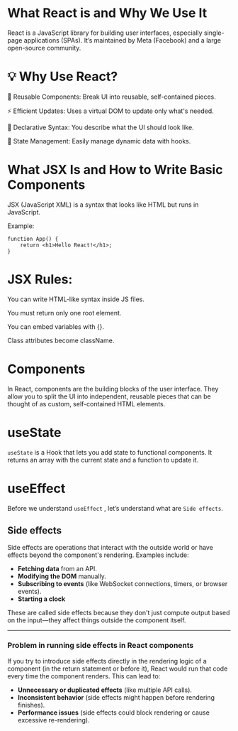 # What React is and Why We Use It

React is a JavaScript library for building user interfaces, especially single-page applications (SPAs). It’s maintained by Meta (Facebook) and a large open-source community.

# 💡 Why Use React?

🔁 Reusable Components: Break UI into reusable, self-contained pieces.

⚡ Efficient Updates: Uses a virtual DOM to update only what's needed.

🔄 Declarative Syntax: You describe what the UI should look like.

🧠 State Management: Easily manage dynamic data with hooks.

# What JSX Is and How to Write Basic Components

JSX (JavaScript XML) is a syntax that looks like HTML but runs in JavaScript.

Example:

```
function App() {
    return <h1>Hello React!</h1>;
}
```

# JSX Rules:

You can write HTML-like syntax inside JS files.

You must return only one root element.

You can embed variables with {}.

Class attributes become className.

# Components

In React, components are the building blocks of the user interface. They allow you to split the UI into independent, reusable pieces that can be thought of as custom, self-contained HTML elements.

# useState

`useState` is a Hook that lets you add state to functional components. It returns an array with the current state and a function to update it.

# useEffect

Before we understand `useEffect` , let’s understand what are `Side effects`.

## Side effects

Side effects are operations that interact with the outside world or have effects beyond the component's rendering. Examples include:

- **Fetching data** from an API.
- **Modifying the DOM** manually.
- **Subscribing to events** (like WebSocket connections, timers, or browser events).
- **Starting a clock**

These are called side effects because they don't just compute output based on the input—they affect things outside the component itself.

---

### Problem in running side effects in React components

If you try to introduce side effects directly in the rendering logic of a component (in the return statement or before it), React would run that code every time the component renders. This can lead to:

- **Unnecessary or duplicated effects** (like multiple API calls).
- **Inconsistent behavior** (side effects might happen before rendering finishes).
- **Performance issues** (side effects could block rendering or cause excessive re-rendering).
